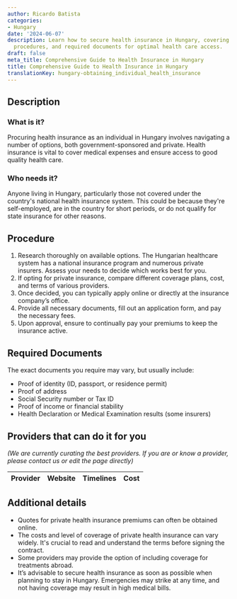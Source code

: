 ```yaml
---
author: Ricardo Batista
categories:
- Hungary
date: '2024-06-07'
description: Learn how to secure health insurance in Hungary, covering all options,
  procedures, and required documents for optimal health care access.
draft: false
meta_title: Comprehensive Guide to Health Insurance in Hungary
title: Comprehensive Guide to Health Insurance in Hungary
translationKey: hungary-obtaining_individual_health_insurance
---
```



## Description
### What is it?
Procuring health insurance as an individual in Hungary involves navigating a number of options, both government-sponsored and private. Health insurance is vital to cover medical expenses and ensure access to good quality health care.

### Who needs it?
Anyone living in Hungary, particularly those not covered under the country's national health insurance system. This could be because they're self-employed, are in the country for short periods, or do not qualify for state insurance for other reasons.

## Procedure
1. Research thoroughly on available options. The Hungarian healthcare system has a national insurance program and numerous private insurers. Assess your needs to decide which works best for you.
2. If opting for private insurance, compare different coverage plans, cost, and terms of various providers. 
3. Once decided, you can typically apply online or directly at the insurance company’s office. 
4. Provide all necessary documents, fill out an application form, and pay the necessary fees.
5. Upon approval, ensure to continually pay your premiums to keep the insurance active.

## Required Documents
The exact documents you require may vary, but usually include:
- Proof of identity (ID, passport, or residence permit)
- Proof of address
- Social Security number or Tax ID
- Proof of income or financial stability
- Health Declaration or Medical Examination results (some insurers)

## Providers that can do it for you

_(We are currently curating the best providers. If you are or know a provider, please contact us or edit the page directly)_

| Provider        |     Website     |     Timelines    |       Cost      |
| --------------- | --------------- |  :-------------: | :-------------: |

## Additional details
- Quotes for private health insurance premiums can often be obtained online.
- The costs and level of coverage of private health insurance can vary widely. It's crucial to read and understand the terms before signing the contract.
- Some providers may provide the option of including coverage for treatments abroad.
- It’s advisable to secure health insurance as soon as possible when planning to stay in Hungary. Emergencies may strike at any time, and not having coverage may result in high medical bills.